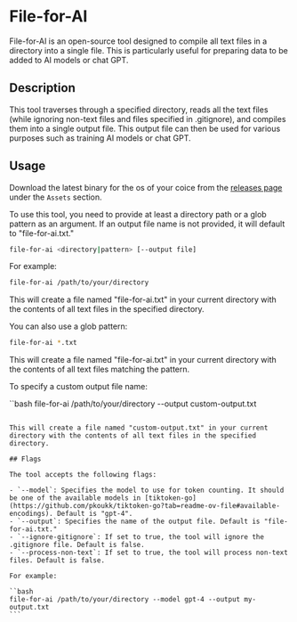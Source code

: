 # File-for-AI 

File-for-AI is an open-source tool designed to compile all text files in a directory into a single file. This is particularly useful for preparing data to be added to AI models or chat GPT.

## Description

This tool traverses through a specified directory, reads all the text files (while ignoring non-text files and files specified in .gitignore), and compiles them into a single output file. This output file can then be used for various purposes such as training AI models or chat GPT.

## Usage

Download the latest binary for the os of your coice from the [releases page](https://github.com/num30/file-for-ai/releases) under the `Assets` section.

To use this tool, you need to provide at least a directory path or a glob pattern as an argument. If an output file name is not provided, it will default to "file-for-ai.txt."


``` bash
file-for-ai <directory|pattern> [--output file]
```

For example:

``` bash
file-for-ai /path/to/your/directory
```

This will create a file named "file-for-ai.txt" in your current directory with the contents of all text files in the specified directory.

You can also use a glob pattern:

``` bash
file-for-ai *.txt
```

This will create a file named "file-for-ai.txt" in your current directory with the contents of all text files matching the pattern.

To specify a custom output file name:

``bash
file-for-ai /path/to/your/directory --output custom-output.txt
````

This will create a file named "custom-output.txt" in your current directory with the contents of all text files in the specified directory.

## Flags

The tool accepts the following flags:

- `--model`: Specifies the model to use for token counting. It should be one of the available models in [tiktoken-go](https://github.com/pkoukk/tiktoken-go?tab=readme-ov-file#available-encodings). Default is "gpt-4".
- `--output`: Specifies the name of the output file. Default is "file-for-ai.txt."
- `--ignore-gitignore`: If set to true, the tool will ignore the .gitignore file. Default is false.
- `--process-non-text`: If set to true, the tool will process non-text files. Default is false.

For example:

``bash
file-for-ai /path/to/your/directory --model gpt-4 --output my-output.txt
```